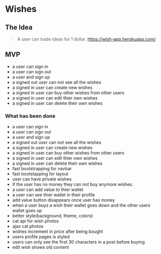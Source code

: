 # Wishes
## The Idea
> A user can trade ideas for 1 dollar. 
> https://wish-app.herokuapp.com/

## MVP
- a user can sign in
- a user can sign out
- a user and sign up
- a signed out user can not see all the wishes
- a signed in user can create new wishes
- a signed in user can buy other wishes from other users
- a signed in user can edit thier own wishes
- a signed in user can delete their own wishes


### What has been done
- a user can sign in
- a user can sign out
- a user and sign up
- a signed out user can not see all the wishes
- a signed in user can create new wishes
- a signed in user can buy other wishes from other users
- a signed in user can edit thier own wishes
- a signed in user can delete their own wishes
- fast bootstrapping for navbar
- fast bootstapping for layout
- user can have private wishes 
- if the user has no money they can not buy anymore wishes.
- a user can add value to thier wallet
- a user can see thier wallet in their profile
- add value button disappears once user has money
- when a user buys a wish their wallet goes down and the other users wallet goes up
- better style(background, theme, colors)
- cat api for wish photos
- ajax cat photos
- wishes increment in price after being bought
- users profile pages is styled
- users can only see the first 30 characters in a post before buying
- edit wish shows old content



